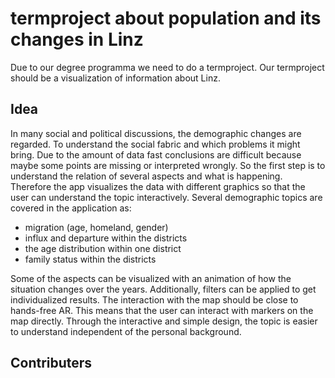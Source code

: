 # termproject about population and its changes in Linz

Due to our degree programma we need to do a termproject. Our termproject should be a visualization of information about Linz.

## Idea

In many social and political discussions, the demographic changes are regarded. To understand the social fabric and which problems it might bring. Due to the amount of data fast conclusions are difficult because maybe some points are missing or interpreted wrongly. So the first step is to understand the relation of several aspects and what is happening. Therefore the app visualizes the data with different graphics so that the user can understand the topic interactively. Several demographic topics are covered in the application as:
 - migration (age, homeland, gender)
 - influx and departure within the districts
 - the age distribution within one district
 - family status within the districts
 
Some of the aspects can be visualized with an animation of how the situation changes over the years. Additionally, filters can be applied to get individualized results. The interaction with the map should be close to hands-free AR. This means that the user can interact with markers on the map directly. Through the interactive and simple design, the topic is easier to understand independent of the personal background.

## Contributers
